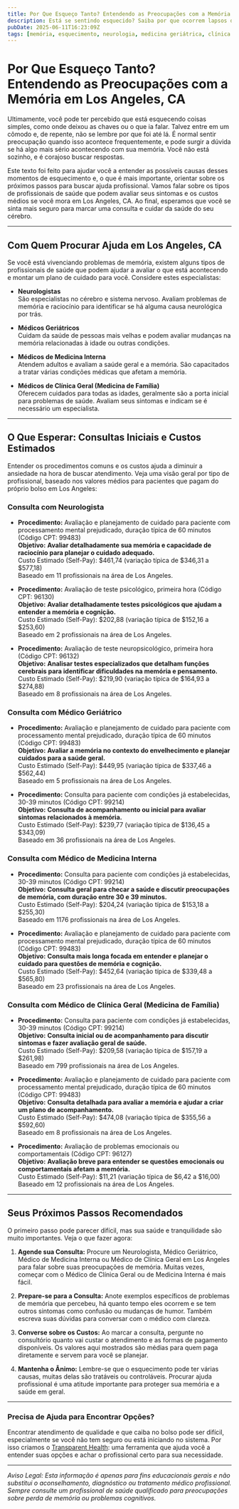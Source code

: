 ```yaml
---
title: Por Que Esqueço Tanto? Entendendo as Preocupações com a Memória em Los Angeles, CA  
description: Está se sentindo esquecido? Saiba por que ocorrem lapsos de memória e como dar os próximos passos para cuidar de sua saúde em Los Angeles, CA.  
pubDate: 2025-06-11T16:23:09Z  
tags: [memória, esquecimento, neurologia, medicina geriátrica, clínica geral, Los Angeles, saúde]  
---
```


# Por Que Esqueço Tanto? Entendendo as Preocupações com a Memória em Los Angeles, CA

Ultimamente, você pode ter percebido que está esquecendo coisas simples, como onde deixou as chaves ou o que ia falar. Talvez entre em um cômodo e, de repente, não se lembre por que foi até lá. É normal sentir preocupação quando isso acontece frequentemente, e pode surgir a dúvida se há algo mais sério acontecendo com sua memória. Você não está sozinho, e é corajoso buscar respostas.

Este texto foi feito para ajudar você a entender as possíveis causas desses momentos de esquecimento e, o que é mais importante, orientar sobre os próximos passos para buscar ajuda profissional. Vamos falar sobre os tipos de profissionais de saúde que podem avaliar seus sintomas e os custos médios se você mora em Los Angeles, CA. Ao final, esperamos que você se sinta mais seguro para marcar uma consulta e cuidar da saúde do seu cérebro.

---

## Com Quem Procurar Ajuda em Los Angeles, CA

Se você está vivenciando problemas de memória, existem alguns tipos de profissionais de saúde que podem ajudar a avaliar o que está acontecendo e montar um plano de cuidado para você. Considere estes especialistas:

- **Neurologistas**  
  São especialistas no cérebro e sistema nervoso. Avaliam problemas de memória e raciocínio para identificar se há alguma causa neurológica por trás.

- **Médicos Geriátricos**  
  Cuidam da saúde de pessoas mais velhas e podem avaliar mudanças na memória relacionadas à idade ou outras condições.

- **Médicos de Medicina Interna**  
  Atendem adultos e avaliam a saúde geral e a memória. São capacitados a tratar várias condições médicas que afetam a memória.

- **Médicos de Clínica Geral (Medicina de Família)**  
  Oferecem cuidados para todas as idades, geralmente são a porta inicial para problemas de saúde. Avaliam seus sintomas e indicam se é necessário um especialista.

---

## O Que Esperar: Consultas Iniciais e Custos Estimados

Entender os procedimentos comuns e os custos ajuda a diminuir a ansiedade na hora de buscar atendimento. Veja uma visão geral por tipo de profissional, baseado nos valores médios para pacientes que pagam do próprio bolso em Los Angeles:

### Consulta com Neurologista

- **Procedimento:** Avaliação e planejamento de cuidado para paciente com processamento mental prejudicado, duração típica de 60 minutos (Código CPT: 99483)  
  **Objetivo:** **Avaliar detalhadamente sua memória e capacidade de raciocínio para planejar o cuidado adequado.**  
  Custo Estimado (Self-Pay): $461,74 (variação típica de $346,31 a $577,18)  
  Baseado em 11 profissionais na área de Los Angeles.

- **Procedimento:** Avaliação de teste psicológico, primeira hora (Código CPT: 96130)  
  **Objetivo:** **Avaliar detalhadamente testes psicológicos que ajudam a entender a memória e cognição.**  
  Custo Estimado (Self-Pay): $202,88 (variação típica de $152,16 a $253,60)  
  Baseado em 2 profissionais na área de Los Angeles.

- **Procedimento:** Avaliação de teste neuropsicológico, primeira hora (Código CPT: 96132)  
  **Objetivo:** **Analisar testes especializados que detalham funções cerebrais para identificar dificuldades na memória e pensamento.**  
  Custo Estimado (Self-Pay): $219,90 (variação típica de $164,93 a $274,88)  
  Baseado em 8 profissionais na área de Los Angeles.

### Consulta com Médico Geriátrico

- **Procedimento:** Avaliação e planejamento de cuidado para paciente com processamento mental prejudicado, duração típica de 60 minutos (Código CPT: 99483)  
  **Objetivo:** **Avaliar a memória no contexto do envelhecimento e planejar cuidados para a saúde geral.**  
  Custo Estimado (Self-Pay): $449,95 (variação típica de $337,46 a $562,44)  
  Baseado em 5 profissionais na área de Los Angeles.

- **Procedimento:** Consulta para paciente com condições já estabelecidas, 30-39 minutos (Código CPT: 99214)  
  **Objetivo:** **Consulta de acompanhamento ou inicial para avaliar sintomas relacionados à memória.**  
  Custo Estimado (Self-Pay): $239,77 (variação típica de $136,45 a $343,09)  
  Baseado em 36 profissionais na área de Los Angeles.

### Consulta com Médico de Medicina Interna

- **Procedimento:** Consulta para paciente com condições já estabelecidas, 30-39 minutos (Código CPT: 99214)  
  **Objetivo:** **Consulta geral para checar a saúde e discutir preocupações de memória, com duração entre 30 e 39 minutos.**  
  Custo Estimado (Self-Pay): $204,24 (variação típica de $153,18 a $255,30)  
  Baseado em 1176 profissionais na área de Los Angeles.

- **Procedimento:** Avaliação e planejamento de cuidado para paciente com processamento mental prejudicado, duração típica de 60 minutos (Código CPT: 99483)  
  **Objetivo:** **Consulta mais longa focada em entender e planejar o cuidado para questões de memória e cognição.**  
  Custo Estimado (Self-Pay): $452,64 (variação típica de $339,48 a $565,80)  
  Baseado em 23 profissionais na área de Los Angeles.

### Consulta com Médico de Clínica Geral (Medicina de Família)

- **Procedimento:** Consulta para paciente com condições já estabelecidas, 30-39 minutos (Código CPT: 99214)  
  **Objetivo:** **Consulta inicial ou de acompanhamento para discutir sintomas e fazer avaliação geral de saúde.**  
  Custo Estimado (Self-Pay): $209,58 (variação típica de $157,19 a $261,98)  
  Baseado em 799 profissionais na área de Los Angeles.

- **Procedimento:** Avaliação e planejamento de cuidado para paciente com processamento mental prejudicado, duração típica de 60 minutos (Código CPT: 99483)  
  **Objetivo:** **Consulta detalhada para avaliar a memória e ajudar a criar um plano de acompanhamento.**  
  Custo Estimado (Self-Pay): $474,08 (variação típica de $355,56 a $592,60)  
  Baseado em 8 profissionais na área de Los Angeles.

- **Procedimento:** Avaliação de problemas emocionais ou comportamentais (Código CPT: 96127)  
  **Objetivo:** **Avaliação breve para entender se questões emocionais ou comportamentais afetam a memória.**  
  Custo Estimado (Self-Pay): $11,21 (variação típica de $6,42 a $16,00)  
  Baseado em 12 profissionais na área de Los Angeles.

---

## Seus Próximos Passos Recomendados

O primeiro passo pode parecer difícil, mas sua saúde e tranquilidade são muito importantes. Veja o que fazer agora:

1. **Agende sua Consulta:** Procure um Neurologista, Médico Geriátrico, Médico de Medicina Interna ou Médico de Clínica Geral em Los Angeles para falar sobre suas preocupações de memória. Muitas vezes, começar com o Médico de Clínica Geral ou de Medicina Interna é mais fácil.

2. **Prepare-se para a Consulta:** Anote exemplos específicos de problemas de memória que percebeu, há quanto tempo eles ocorrem e se tem outros sintomas como confusão ou mudanças de humor. Também escreva suas dúvidas para conversar com o médico com clareza.

3. **Converse sobre os Custos:** Ao marcar a consulta, pergunte no consultório quanto vai custar o atendimento e as formas de pagamento disponíveis. Os valores aqui mostrados são médias para quem paga diretamente e servem para você se planejar.

4. **Mantenha o Ânimo:** Lembre-se que o esquecimento pode ter várias causas, muitas delas são tratáveis ou controláveis. Procurar ajuda profissional é uma atitude importante para proteger sua memória e a saúde em geral.

---

### Precisa de Ajuda para Encontrar Opções?

Encontrar atendimento de qualidade e que caiba no bolso pode ser difícil, especialmente se você não tem seguro ou está iniciando no sistema. Por isso criamos o [Transparent Health](https://transparenthealth.ai): uma ferramenta que ajuda você a entender suas opções e achar o profissional certo para sua necessidade.

---

*Aviso Legal: Esta informação é apenas para fins educacionais gerais e não substitui o aconselhamento, diagnóstico ou tratamento médico profissional. Sempre consulte um profissional de saúde qualificado para preocupações sobre perda de memória ou problemas cognitivos.*